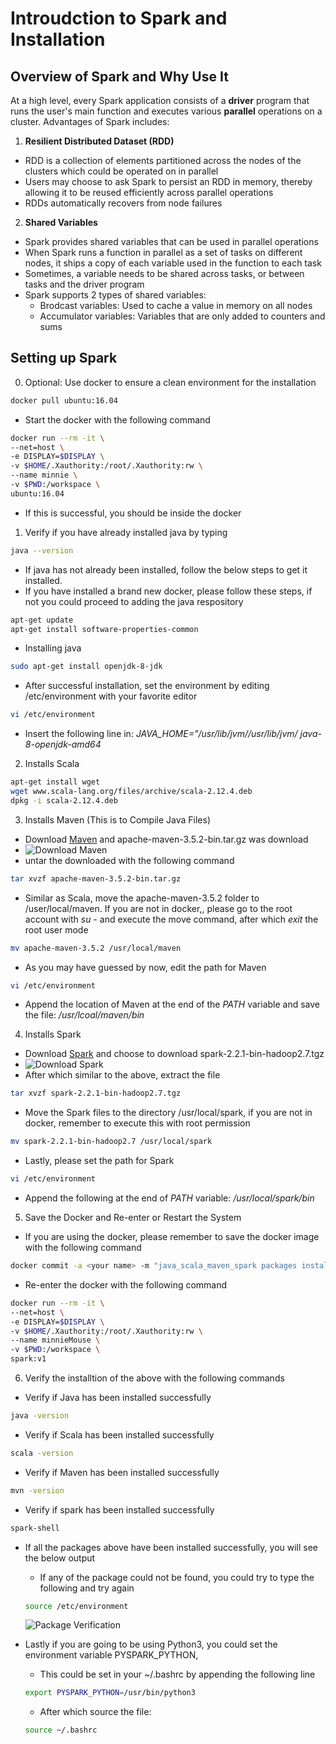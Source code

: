 # Introudction to Spark and Installation 

## Overview of Spark and Why Use It 

At a high level, every Spark application consists of a **driver** program that runs the user's main function and executes various **parallel** operations on a cluster. Advantages of Spark includes: 

1. **Resilient Distributed Dataset (RDD)**
* RDD is a collection of elements partitioned across the nodes of the clusters which could be operated on in parallel
* Users may choose to ask Spark to persist an RDD in memory, thereby allowing it to be reused efficiently across parallel operations
* RDDs automatically recovers from node failures 

2. **Shared Variables**
* Spark provides shared variables that can be used in parallel operations 
* When Spark runs a function in parallel as a set of tasks on different nodes, it ships a copy of each variable used in the function to each task
* Sometimes, a  variable needs to be shared across tasks, or between tasks and the driver program 
* Spark supports 2 types of shared variables: 
    * Brodcast variables: Used to cache a value in memory on all nodes
    * Accumulator variables: Variables that are only added to counters and sums

## Setting up Spark 

0. Optional: Use docker to ensure a clean environment for the installation 
```bash 
docker pull ubuntu:16.04
```
* Start the docker with the following command 
```bash
docker run --rm -it \
--net=host \
-e DISPLAY=$DISPLAY \
-v $HOME/.Xauthority:/root/.Xauthority:rw \
--name minnie \
-v $PWD:/workspace \
ubuntu:16.04                                                       
```
* If this is successful, you should be inside the docker 

1. Verify if you have already installed java by typing 
```bash 
java --version
```
* If java has not already been installed, follow the below steps to get it installed. 
* If you have installed a brand new docker, please follow these steps, if not you could proceed to adding the java respository
```bash 
apt-get update
apt-get install software-properties-common
```
* Installing java 
```bash 
sudo apt-get install openjdk-8-jdk 
```
* After successful installation, set the environment by editing /etc/environment with your favorite editor
```bash 
vi /etc/environment
```
* Insert the following line in: *JAVA_HOME="/usr/lib/jvm//usr/lib/jvm/ java-8-openjdk-amd64*

2. Installs Scala 
```bash 
apt-get install wget
wget www.scala-lang.org/files/archive/scala-2.12.4.deb
dpkg -i scala-2.12.4.deb 
```
3. Installs Maven (This is to Compile Java Files)
* Download [Maven](https://maven.apache.org/download.cgi) and apache-maven-3.5.2-bin.tar.gz was download
* ![Download Maven](/images/downloadingMaven.PNG)
* untar the downloaded with the following command
```bash 
tar xvzf apache-maven-3.5.2-bin.tar.gz 
```
* Similar as Scala, move the apache-maven-3.5.2 folder to /user/local/maven. If you are not in docker,, please go to the root account with *su -* and execute the move command, after which *exit* the root user mode 
```bash 
mv apache-maven-3.5.2 /usr/local/maven 
```
* As you may have guessed by now, edit the path for Maven 
```bash 
vi /etc/environment 
```
* Append the location of Maven at the end of the *PATH* variable and save the file: */usr/lcoal/maven/bin* 

4. Installs Spark 
* Download [Spark](https://spark.apache.org/downloads.html) and choose to download spark-2.2.1-bin-hadoop2.7.tgz
* ![Download Spark](/images/downloadingSpark.PNG)
* After which similar to the above, extract the file 
```bash 
tar xvzf spark-2.2.1-bin-hadoop2.7.tgz
```
* Move the Spark files to the directory /usr/local/spark, if  you are not in docker, remember to execute this with root permission 
```bash 
mv spark-2.2.1-bin-hadoop2.7 /usr/local/spark 
```
* Lastly, please set the path for Spark 
```bash 
vi /etc/environment 
```
* Append the following at the end of *PATH* variable: */usr/local/spark/bin*

5. Save the Docker and Re-enter or Restart the System 
* If you are using the docker, please remember to save the docker image with the following command 
```bash 
docker commit -a <your name> -m "java_scala_maven_spark packages installed" <docker id> spark:v1 
```
* Re-enter the docker with the following command 
```bash 
docker run --rm -it \
--net=host \
-e DISPLAY=$DISPLAY \
-v $HOME/.Xauthority:/root/.Xauthority:rw \
--name minnieMouse \
-v $PWD:/workspace \
spark:v1
```
6. Verify the installtion of the above with the following commands 

* Verify if Java has been installed successfully 
```bash 
java -version 
```
* Verify if Scala has been installed successfully 
```bash 
scala -version 
```
* Verify if Maven has been installed successfully 
```bash 
mvn -version 
```
* Verify if spark has been installed successfully 
```bash 
spark-shell 
```
* If all the packages above have been installed successfully, you will see the below output 
    * If any of the package could not be found, you could try to type the following and try again 
    ```bash 
    source /etc/environment 
    ```
    ![Package Verification](/images/packageInstallationVerification.PNG)

* Lastly if you are going to be using Python3, you could set the environment variable PYSPARK_PYTHON,  
   * This could be set in your ~/.bashrc by appending the following line  
   ```bash 
   export PYSPARK_PYTHON=/usr/bin/python3
   ```
   * After which source the file: 
   ```bash 
   source ~/.bashrc
   ```


